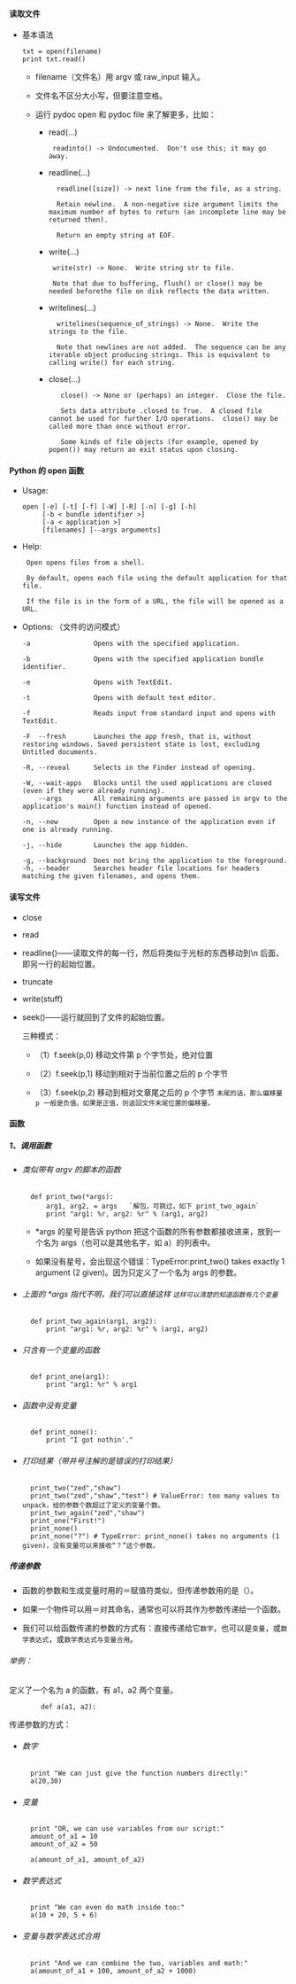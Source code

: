 

#### 读取文件
* 基本语法

      txt = open(filename)  
      print txt.read()    
          
  * filename（文件名）用 argv 或 raw_input 输入。 
  
  * 文件名不区分大小写，但要注意空格。
  
  * 运行 pydoc open 和 pydoc file 来了解更多，比如：
       * read(...)
          
              readinto() -> Undocumented.  Don't use this; it may go away.
       * readline(...)
       
               readline([size]) -> next line from the file, as a string.
       
               Retain newline.  A non-negative size argument limits the maximum number of bytes to return (an incomplete line may be returned then).
               
               Return an empty string at EOF.
       * write(...)
           
              write(str) -> None.  Write string str to file.
              
              Note that due to buffering, flush() or close() may be needed beforethe file on disk reflects the data written.
   
     *   writelines(...)
            
               writelines(sequence_of_strings) -> None.  Write the strings to the file.
                 
               Note that newlines are not added.  The sequence can be any iterable object producing strings. This is equivalent to calling write() for each string.

    * close(...)
 
             close() -> None or (perhaps) an integer.  Close the file.
        
             Sets data attribute .closed to True.  A closed file cannot be used for further I/O operations.  close() may be called more than once without error.  
       
             Some kinds of file objects (for example, opened by popen()) may return an exit status upon closing.


#### Python 的 open 函数

* Usage: 
 
      open [-e] [-t] [-f] [-W] [-R] [-n] [-g] [-h] 
           [-b < bundle identifier >] 
           [-a < application >] 
           [filenames] [--args arguments]

* Help: 
      
       Open opens files from a shell.
     
       By default, opens each file using the default application for that file.  
     
       If the file is in the form of a URL, the file will be opened as a URL.
* Options: （文件的访问模式）
      
      -a                Opens with the specified application.
      
      -b                Opens with the specified application bundle identifier.
      
      -e                Opens with TextEdit.
      
      -t                Opens with default text editor.
      
      -f                Reads input from standard input and opens with TextEdit.
      
      -F  --fresh       Launches the app fresh, that is, without restoring windows. Saved persistent state is lost, excluding Untitled documents.
      
      -R, --reveal      Selects in the Finder instead of opening.
      
      -W, --wait-apps   Blocks until the used applications are closed (even if they were already running).
          --args        All remaining arguments are passed in argv to the application's main() function instead of opened.
     
      -n, --new         Open a new instance of the application even if one is already running.
     
      -j, --hide        Launches the app hidden.
      
      -g, --background  Does not bring the application to the foreground.
      -h, --header      Searches header file locations for headers matching the given filenames, and opens them.
      
      

#### 读写文件

* close
 
* read

* readline()——读取文件的每一行，然后将类似于光标的东西移动到\n 后面，即另一行的起始位置。

* truncate

* write(stuff)

* seek()——运行就回到了文件的起始位置。
   
   三种模式：

   * （1）f.seek(p,0) 移动文件第 p 个字节处，绝对位置

   * （2）f.seek(p,1) 移动到相对于当前位置之后的 p 个字节

   * （3）f.seek(p,2) 移动到相对文章尾之后的 p 个字节
    `末尾的话，那么偏移量 p 一般是负值。如果是正值，则返回文件末尾位置的偏移量。`

#### 函数
##### 1、调用函数
* ######  类似带有 argv 的脚本的函数
        def print_two(*args): 
            arg1, arg2, = args   `解包，可跳过，如下 print_two_again`
            print "arg1: %r, arg2: %r" % (arg1, arg2)

    * *args 的星号是告诉 python 把这个函数的所有参数都接收进来，放到一个名为 args（也可以是其他名字，如 a）的列表中。

    * 如果没有星号，会出现这个错误：TypeError:print_two() takes exactly 1 argument (2 given)。因为只定义了一个名为 args 的参数。

* ###### 上面的 *args 指代不明，我们可以直接这样 `这样可以清楚的知道函数有几个变量`
        def print_two_again(arg1, arg2):  
            print "arg1: %r, arg2: %r" % (arg1, arg2)

* ###### 只含有一个变量的函数
        def print_one(arg1):
            print "arg1: %r" % arg1

* ###### 函数中没有变量
        def print_none():
            print "I got nothin'."

* ###### 打印结果（带井号注解的是错误的打印结果）

        print_two("zed","shaw")
        print_two("zed","shaw","test") # ValueError: too many values to unpack，给的参数个数超过了定义的变量个数。
        print_two_again("zed","shaw")
        print_one("First!")
        print_none()
        print_none("?") # TypeError: print_none() takes no arguments (1 given)，没有变量可以来接收“？”这个参数。
        
##### 传递参数
*   函数的参数和生成变量时用的＝赋值符类似，但传递参数用的是（）。
   
*   如果一个物件可以用＝对其命名，通常也可以将其作为参数传递给一个函数。
   
*   我们可以给函数传递的参数的方式有：直接传递给它`数字`，也可以是`变量`，或`数学表达式`，或`数学表达式与变量合用`。
   
###### 举例：   
 定义了一个名为 a 的函数，有 a1，a2 两个变量。
    
            def a(a1, a2):

传递参数的方式：

* ###### 数字

        print "We can just give the function numbers directly:"
        a(20,30)

* ###### 变量

        print "OR, we can use variables from our script:"
        amount_of_a1 = 10
        amount_of_a2 = 50

        a(amount_of_a1, amount_of_a2)


* ###### 数学表达式

        print "We can even do math inside too:"
        a(10 + 20, 5 + 6)

* ###### 变量与数学表达式合用

        print "And we can combine the two, variables and math:"
        a(amount_of_a1 + 100, amount_of_a2 + 1000)      